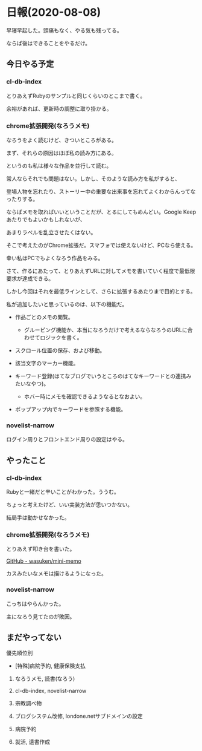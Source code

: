 # 日報(2020-08-08)

早寝早起した。頭痛もなく、やる気も残ってる。

ならば後はできることをやるだけ。

## 今日やる予定

### cl-db-index

とりあえずRubyのサンプルと同じくらいのとこまで書く。

余裕があれば、更新時の調整に取り掛かる。

### chrome拡張開発(なろうメモ)

なろうをよく読むけど、きついところがある。

まず、それらの原因はほぼ私の読み方にある。

というのも私は様々な作品を並行して読む。

常人ならそれでも問題はない。しかし、そのような読み方を私がすると、

登場人物を忘れたり、ストーリー中の重要な出来事を忘れてよくわからんってなったりする。

ならばメモを取ればいいということだが、とるにしてもめんどい。Google Keepあたりでもよいかもしれないが、

あまりラベルを乱立させたくはない。

そこで考えたのがChrome拡張だ。スマフォでは使えないけど、PCなら使える。

幸い私はPCでもよくなろう作品をみる。

さて、作るにあたって、とりあえずURLに対してメモを書いていく程度で最低限要求が達成できる。

しかし今回はそれを最低ラインとして、さらに拡張するあたりまで目的とする。

私が追加したいと思っているのは、以下の機能だ。

* 作品ごとのメモの閲覧。

	* グルーピング機能か、本当になろうだけで考えるならなろうのURLに合わせてロジックを書く。

* スクロール位置の保存、および移動。

* 該当文字のマーカー機能。

* キーワード登録(はてなブログでいうところのはてなキーワードとの連携みたいなやつ)。

	* ホバー時にメモを確認できるようなるとなおよい。

* ポップアップ内でキーワードを参照する機能。

### novelist-narrow

ログイン周りとフロントエンド周りの設定はやる。

## やったこと

### cl-db-index

Rubyと一緒だと辛いことがわかった。ううむ。

ちょっと考えたけど、いい実装方法が思いつかない。

結局手は動かせなかった。

### chrome拡張開発(なろうメモ)

とりあえず叩き台を書いた。

[GitHub - wasuken/mini-memo](https://github.com/wasuken/mini-memo)

カスみたいなメモは描けるようになった。

### novelist-narrow

こっちはやらんかった。

主になろう見てたのが敗因。

## まだやってない

優先順位別

* [特殊]病院予約, 健康保険支払

1. なろうメモ, 読書(なろう)

2. cl-db-index, novelist-narrow

3. 宗教調べ物

4. ブログシステム改修, londone.netサブドメインの設定

5. 病院予約

6. 就活, 遺書作成
